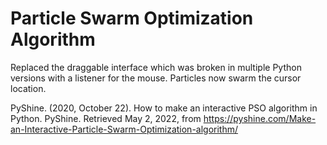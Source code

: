 # Particle Swarm Optimization Algorithm

Replaced the draggable interface which was broken in multiple Python versions with a listener for the mouse. Particles now swarm the cursor location.

PyShine. (2020, October 22). How to make an interactive PSO algorithm in Python. PyShine. Retrieved May 2, 2022, from https://pyshine.com/Make-an-Interactive-Particle-Swarm-Optimization-algorithm/ 

